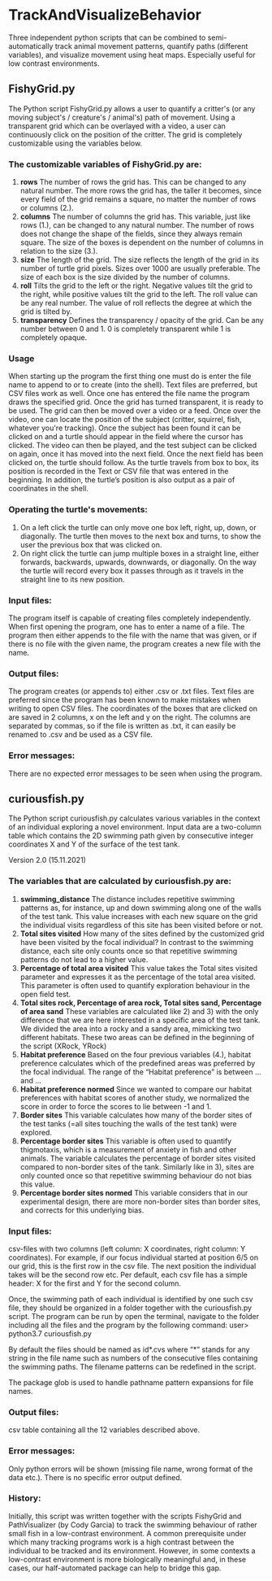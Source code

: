 # TrackAndVisualizeBehavior
Three independent python scripts that can be combined to semi-automatically track animal movement patterns, quantify paths (different variables), and visualize movement using heat maps.
Especially useful for low contrast environments.


## FishyGrid.py
The Python script FishyGrid.py allows a user to quantify a critter's (or any moving subject's / creature's / animal's) path of movement. Using a transparent grid which can be overlayed with a video, a user can continuously click on the position of the critter. The grid is completely customizable using the variables below.

### The customizable variables of FishyGrid.py are:
1) **rows** The number of rows the grid has. This can be changed to any natural number. The more rows the grid has, the taller it becomes, since every field of the grid remains a square, no matter the number of rows or columns (2.).
2) **columns** The number of columns the grid has. This variable, just like rows (1.), can be changed to any natural number. The number of rows does not change the shape of the fields, since they always remain square. The size of the boxes is dependent on the number of columns in relation to the size (3.).
3) **size** The length of the grid. The size reflects the length of the grid in its number of turtle grid pixels. Sizes over 1000 are usually preferable. The size of each box is the size divided by the number of columns.
4) **roll** Tilts the grid to the left or the right. Negative values tilt the grid to the right, while positive values tilt the grid to the left. The roll value can be any real number. The value of roll reflects the degree at which the grid is tilted by.
5) **transparency** Defines the transparency / opacity of the grid. Can be any number between 0 and 1. 0 is completely transparent while 1 is completely opaque.

### Usage
When starting up the program the first thing one must do is enter the file name to append to or to create (into the shell). Text files are preferred, but CSV files work as well. Once one has entered the file name the program draws the specified grid. Once the grid has turned transparent, it is ready to be used. The grid can then be moved over a video or a feed. Once over the video, one can locate the position of the subject (critter, squirrel, fish, whatever you're tracking). Once the subject has been found it can be clicked on and a turtle should appear in the field where the cursor has clicked. The video can then be played, and the test subject can be clicked on again, once it has moved into the next field. Once the next field has been clicked on, the turtle should follow. As the turtle travels from box to box, its position is recorded in the Text or CSV file that was entered in the beginning. In addition, the turtle’s position is also output as a pair of coordinates in the shell.

### Operating the turtle's movements:
1) On a left click the turtle can only move one box left, right, up, down, or diagonally. The turtle then moves to the next box and turns, to show the user the previous box that was clicked on.
2) On right click the turtle can jump multiple boxes in a straight line, either forwards, backwards, upwards, downwards, or diagonally. On the way the turtle will record every box it passes through as it travels in the straight line to its new position.

### Input files:
The program itself is capable of creating files completely independently. When first opening the program, one has to enter a name of a file. The program then either appends to the file with the name that was given, or if there is no file with the given name, the program creates a new file with the name.

### Output files:
The program creates (or appends to) either .csv or .txt files. Text files are preferred since the program has been known to make mistakes when writing to open CSV files. The coordinates of the boxes that are clicked on are saved in 2 columns, x on the left and y on the right. The columns are separated by commas, so if the file is written as .txt, it can easily be renamed to .csv and be used as a CSV file.

### Error messages:
There are no expected error messages to be seen when using the program.



## curiousfish.py
The Python script curiousfish.py calculates various variables in the context of an individual exploring a novel environment. Input data are a two-column table which contains the 2D swimming path given by consecutive integer coordinates X and Y of the surface of the test tank.

Version 2.0 (15.11.2021)

### The variables that are calculated by curiousfish.py are:
1) **swimming_distance** The distance includes repetitive swimming patterns as, for instance, up and down swimming along one of the walls of the test tank. This value increases with each new square on the grid the individual visits regardless of this site has been visited before or not.
2) **Total sites visited** How many of the sites defined by the customized grid have been visited by the focal individual? In contrast to the swimming distance, each site only counts once so that repetitive swimming patterns do not lead to a higher value.
3) **Percentage of total area visited** This value takes the Total sites visited parameter and expresses it as the percentage of the total area visited. This parameter is often used to quantify exploration behaviour in the open field test.
4) **Total sites rock, Percentage of area rock, Total sites sand, Percentage of area sand** These variables are calculated like 2) and 3) with the only difference that we are here interested in a specific area of the test tank. We divided the area into a rocky and a sandy area, mimicking two different habitats. These two areas can be defined in the beginning of the script (XRock, YRock)
8) **Habitat preference** Based on the four previous variables (4.), habitat preference calculates which of the predefined areas was preferred by the focal individual. The range of the “Habitat preference” is between … and ...
9) **Habitat preference normed** Since we wanted to compare our habitat preferences with habitat scores of another study, we normalized the score in order to force the scores to lie between -1 and 1.
10) **Border sites** This variable calculates how many of the border sites of the test tanks (=all sites touching the walls of the test tank) were explored.
11) **Percentage border sites** This variable is often used to quantify thigmotaxis, which is a measurement of anxiety in fish and other animals. The variable calculates the percentage of border sites visited compared to non-border sites of the tank. Similarly like in 3), sites are only counted once so that repetitive swimming behaviour do not bias this value.
12) **Percentage border sites normed** This variable considers that in our experimental design, there are more non-border sites than border sites, and corrects for this underlying bias. 

### Input files:  

csv-files with two columns (left column: X coordinates, right column: Y coordinates). For example, if our focus individual started at position 6/5 on our grid, this is the first row in the csv file. The next position the individual takes will be the second row etc. Per default, each csv file has a simple header: X for the first and Y for the second column.

Once, the swimming path of each individual is identified by one such csv file, they should be organized in a folder together with the curiousfish.py script. The program can be run by open the terminal, navigate to the folder including all the files and the program by the following command:
user> python3.7 curiousfish.py                                                                                          

By default the files should be named as id*.cvs where “*” stands for any string in the file name such as numbers of the consecutive files containing the swimming paths. The filename patterns can be redefined in the script.
                        
The package glob is used to handle pathname pattern expansions for file names.                       

### Output files:  

csv table containing all the 12 variables described above.

### Error messages:

Only python errors will be shown (missing file name, wrong format of the data etc.). There is no specific error output defined.


### History:
Initially, this script was written together with the scripts FishyGrid and PathVisualizer (by Cody Garcia) to track the swimming behaviour of rather small fish in a low-contrast environment. A common prerequisite under which many tracking programs work is a high contrast between the individual to be tracked and its environment. However, in some contexts a low-contrast environment is more biologically meaningful and, in these cases, our half-automated package can help to bridge this gap.
